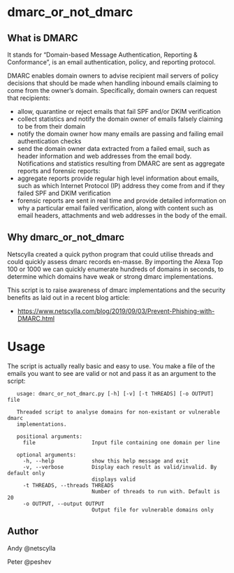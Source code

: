 # dmarc_or_not_dmarc

## What is DMARC 

It stands for “Domain-based Message Authentication, Reporting & Conformance”, is an email authentication, policy, and reporting protocol.

DMARC enables domain owners to advise recipient mail servers of policy decisions that should be made when handling inbound emails claiming to come from the owner’s domain. Specifically, domain owners can request that recipients:
 * allow, quarantine or reject emails that fail SPF and/or DKIM verification
 * collect statistics and notify the domain owner of emails falsely claiming to be from their domain
 * notify the domain owner how many emails are passing and failing email authentication checks
 * send the domain owner data extracted from a failed email, such as header information and web addresses from the email body.
Notifications and statistics resulting from DMARC are sent as aggregate reports and forensic reports:
 * aggregate reports provide regular high level information about emails, such as which Internet Protocol (IP) address they come from and if they failed SPF and DKIM verification
 * forensic reports are sent in real time and provide detailed information on why a particular email failed verification, along with content such as email headers, attachments and web addresses in the body of the email.

## Why dmarc_or_not_dmarc

Netscylla created a quick python program that could utilise threads and could quickly assess dmarc records en-masse.  By importing the Alexa Top 100 or 1000 we can
quickly enumerate hundreds of domains in seconds, to determine which domains have weak or strong dmarc implementations.

This script is to raise awareness of dmarc implementations and the security benefits as laid out in a recent blog article:
 * https://www.netscylla.com/blog/2019/09/03/Prevent-Phishing-with-DMARC.html

# Usage
The script is actually really basic and easy to use.  You make a file of the emails you want to see are valid or not and pass it as an argument to the script:

```
   usage: dmarc_or_not_dmarc.py [-h] [-v] [-t THREADS] [-o OUTPUT] file
   
   Threaded script to analyse domains for non-existant or vulnerable dmarc
   implementations.

   positional arguments:
     file                  Input file containing one domain per line
   
   optional arguments:
     -h, --help            show this help message and exit
     -v, --verbose         Display each result as valid/invalid. By default only
                           displays valid
     -t THREADS, --threads THREADS
                           Number of threads to run with. Default is 20
     -o OUTPUT, --output OUTPUT
                           Output file for vulnerable domains only
```                            

## Author
Andy @netscylla

Peter @peshev

